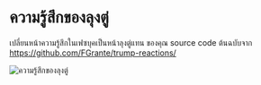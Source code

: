 # ความรู้สึกของลุงตู่
เปลี่ยนหน้าความรู้สึกในเฟซบุคเป็นหน้าลุงตู่แทน
ของคุณ source code ต้นฉบับจาก https://github.com/FGrante/trump-reactions/

![ความรู้สึกของลุงตู่](http://upload.earthchie.com/files/ss.jpg)
